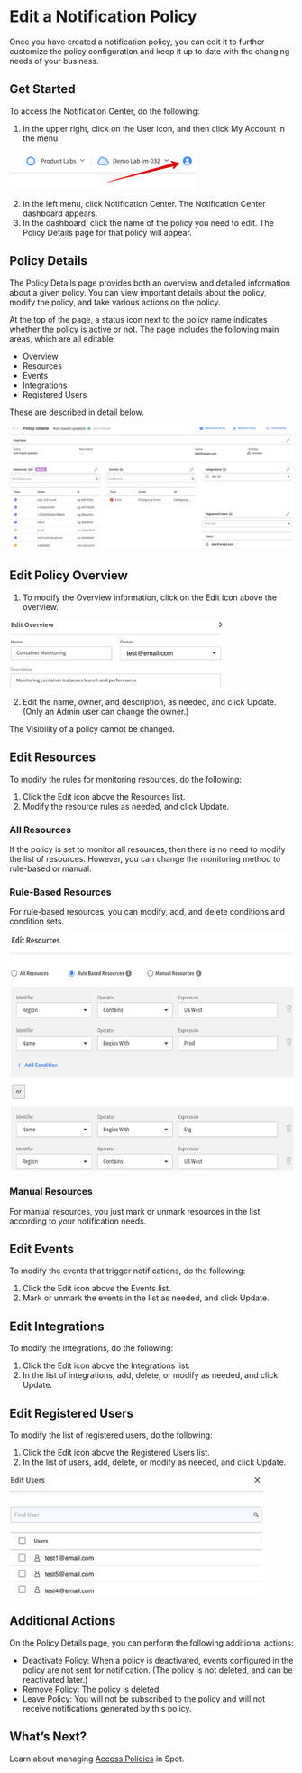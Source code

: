 # Edit a Notification Policy

Once you have created a notification policy, you can edit it to further customize the policy configuration and keep it up to date with the changing needs of your business.

## Get Started

To access the Notification Center, do the following:

1. In the upper right, click on the User icon, and then click My Account in the menu.

<img src="/administration/_media/notification-center-00.png" width="331" height="68" />

2. In the left menu, click Notification Center. The Notification Center dashboard appears.
3. In the dashboard, click the name of the policy you need to edit. The Policy Details page for that policy will appear.

## Policy Details

The Policy Details page provides both an overview and detailed information about a given policy. You can view important details about the policy, modify the policy, and take various actions on the policy.

At the top of the page, a status icon next to the policy name indicates whether the policy is active or not. The page includes the following main areas, which are all editable:

- Overview
- Resources
- Events
- Integrations
- Registered Users

These are described in detail below.

<img src="/administration/_media/edit-a-notification-policy-01.png" />

## Edit Policy Overview

1. To modify the Overview information, click on the Edit icon above the overview.

<img src="/administration/_media/edit-a-notification-policy-02.png" width="377" height="120" />

2. Edit the name, owner, and description, as needed, and click Update. (Only an Admin user can change the owner.)

The Visibility of a policy cannot be changed.

## Edit Resources

To modify the rules for monitoring resources, do the following:

1. Click the Edit icon above the Resources list.
2. Modify the resource rules as needed, and click Update.

### All Resources

If the policy is set to monitor all resources, then there is no need to modify the list of resources. However, you can change the monitoring method to rule-based or manual.

### Rule-Based Resources

For rule-based resources, you can modify, add, and delete conditions and condition sets.

<img src="/administration/_media/edit-a-notification-policy-03.png" width="604" height="420" />

### Manual Resources

For manual resources, you just mark or unmark resources in the list according to your notification needs.

## Edit Events

To modify the events that trigger notifications, do the following:

1. Click the Edit icon above the Events list.
2. Mark or unmark the events in the list as needed, and click Update.

## Edit Integrations

To modify the integrations, do the following:

1. Click the Edit icon above the Integrations list.
2. In the list of integrations, add, delete, or modify as needed, and click Update.

## Edit Registered Users

To modify the list of registered users, do the following:

1. Click the Edit icon above the Registered Users list.
2. In the list of users, add, delete, or modify as needed, and click Update.

<img src="/administration/_media/edit-a-notification-policy-04.png" width="451" height="214" />

## Additional Actions

On the Policy Details page, you can perform the following additional actions:

- Deactivate Policy: When a policy is deactivated, events configured in the policy are not sent for notification. (The policy is not deleted, and can be reactivated later.)
- Remove Policy: The policy is deleted.
- Leave Policy: You will not be subscribed to the policy and will not receive notifications generated by this policy.

## What’s Next?

Learn about managing [Access Policies](administration/access-policies/) in Spot.
